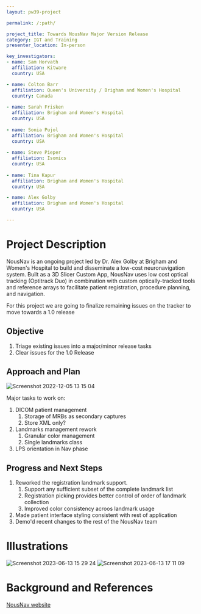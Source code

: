 ```yaml
---
layout: pw39-project

permalink: /:path/

project_title: Towards NousNav Major Version Release
category: IGT and Training
presenter_location: In-person

key_investigators:
- name: Sam Horvath
  affiliation: Kitware
  country: USA

- name: Colton Barr
  affiliation: Queen's University / Brigham and Women's Hospital
  country: Canada
  
- name: Sarah Frisken
  affiliation: Brigham and Women's Hospital
  country: USA
  
- name: Sonia Pujol
  affiliation: Brigham and Women's Hospital
  country: USA
  
- name: Steve Pieper
  affiliation: Isomics
  country: USA
  
- name: Tina Kapur
  affiliation: Brigham and Women's Hospital
  country: USA

- name: Alex Golby
  affiliation: Brigham and Women's Hospital
  country: USA

---
```


# Project Description

<!-- Add a short paragraph describing the project. -->
NousNav is an ongoing project led by Dr. Alex Golby at Brigham and Women's Hospital to build and disseminate a low-cost neuronavigation system. Built as a 3D Slicer Custom App, NousNav uses low cost optical tracking (Optitrack Duo) in combination with custom optically-tracked tools and reference arrays to facilitate patient registration, procedure planning, and navigation.

For this project we are going to finalize remaining issues on the tracker to move towards a 1.0 release

## Objective

<!-- Describe here WHAT you would like to achieve (what you will have as end result). -->

1. Triage existing issues into a major/minor release tasks
1. Clear issues for the 1.0 Release

## Approach and Plan

<!-- Describe here HOW you would like to achieve the objectives stated above. -->
![Screenshot 2022-12-05 13 15 04](https://github.com/NA-MIC/ProjectWeek/assets/25040869/8f9fa3be-d527-4fc0-aedc-345852b385eb)

Major tasks to work on:

1. DICOM patient management
    1. Storage of MRBs as secondary captures
    1. Store XML only?
1. Landmarks management rework
    1. Granular color management
    1. Single landmarks class
1. LPS orientation in Nav phase

## Progress and Next Steps

<!-- Update this section as you make progress, describing of what you have ACTUALLY DONE.
     If there are specific steps that you could not complete then you can describe them here, too. -->

1. Reworked the registration landmark support.
    1. Support any sufficient subset of the complete landmark list
    2. Registration picking provides better control of order of landmark collection
    3. Improved color consistency acroos landmark usage
2. Made patient interface styling consistent with rest of application
3. Demo'd recent changes to the rest of the NousNav team


# Illustrations

<!-- Add pictures and links to videos that demonstrate what has been accomplished.
![Description of picture](Example2.jpg)
![Some more images](Example2.jpg)
-->
![Screenshot 2023-06-13 15 29 24](https://github.com/NA-MIC/ProjectWeek/assets/25040869/cea0c2c0-0f83-4af3-afc6-a2b858ba886a)
![Screenshot 2023-06-13 17 11 09](https://github.com/NA-MIC/ProjectWeek/assets/25040869/7da490fe-f790-49b7-b2b9-1b475f3ec0ea)


# Background and References

<!-- If you developed any software, include link to the source code repository.
     If possible, also add links to sample data, and to any relevant publications. -->
[NousNav website](https://www.nousnav.org/)
